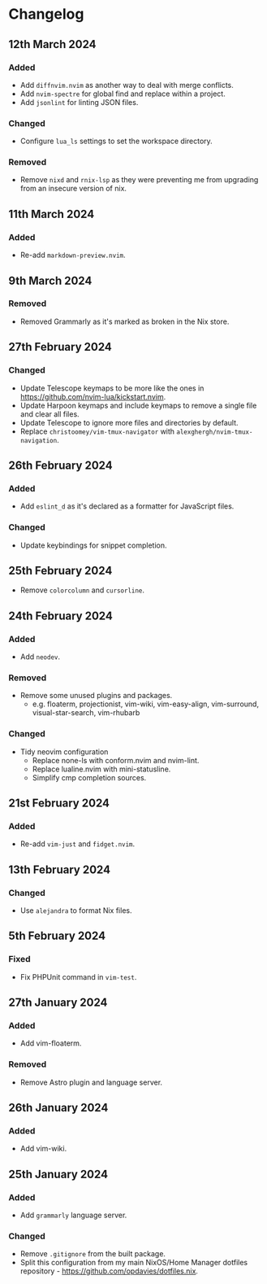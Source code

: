 # Changelog

## 12th March 2024

### Added

* Add `diffnvim.nvim` as another way to deal with merge conflicts.
* Add `nvim-spectre` for global find and replace within a project.
* Add `jsonlint` for linting JSON files.

### Changed

* Configure `lua_ls` settings to set the workspace directory.

### Removed

* Remove `nixd` and `rnix-lsp` as they were preventing me from upgrading from an insecure version of nix.

## 11th March 2024

### Added

* Re-add `markdown-preview.nvim`.

## 9th March 2024

### Removed

* Removed Grammarly as it's marked as broken in the Nix store.

## 27th February 2024

### Changed

* Update Telescope keymaps to be more like the ones in <https://github.com/nvim-lua/kickstart.nvim>.
* Update Harpoon keymaps and include keymaps to remove a single file and clear all files.
* Update Telescope to ignore more files and directories by default.
* Replace `christoomey/vim-tmux-navigator` with `alexghergh/nvim-tmux-navigation`.

## 26th February 2024

### Added

* Add `eslint_d` as it's declared as a formatter for JavaScript files.

### Changed

* Update keybindings for snippet completion.

## 25th February 2024

* Remove `colorcolumn` and `cursorline`.

## 24th February 2024

### Added

* Add `neodev`.

### Removed

* Remove some unused plugins and packages.
  * e.g. floaterm, projectionist, vim-wiki, vim-easy-align,
    vim-surround, visual-star-search, vim-rhubarb

### Changed

* Tidy neovim configuration
  * Replace none-ls with conform.nvim and nvim-lint.
  * Replace lualine.nvim with mini-statusline.
  * Simplify cmp completion sources.

## 21st February 2024

### Added

* Re-add `vim-just` and `fidget.nvim`.

## 13th February 2024

### Changed

* Use `alejandra` to format Nix files.

## 5th February 2024

### Fixed

* Fix PHPUnit command in `vim-test`.

## 27th January 2024

### Added

* Add vim-floaterm.

### Removed

* Remove Astro plugin and language server.

## 26th January 2024

### Added

* Add vim-wiki.

## 25th January 2024

### Added

* Add `grammarly` language server.

### Changed

* Remove `.gitignore` from the built package.
* Split this configuration from my main NixOS/Home Manager dotfiles repository - <https://github.com/opdavies/dotfiles.nix>.
